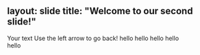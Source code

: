 layout: slide
title: "Welcome to our second slide!"
---
Your text
Use the left arrow to go back!
hello
hello 
hello
hello \
hello
